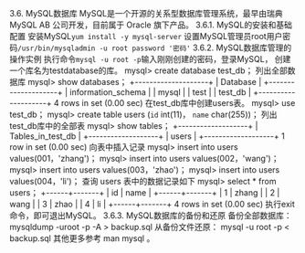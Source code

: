 3.6. MySQL数据库
MySQL是一个开源的关系型数据库管理系统，最早由瑞典MySQL AB 公司开发，目前属于 Oracle 旗下产品。
3.6.1. MySQL的安装和基础配置
安装MySQL`yum install -y mysql-server`
设置MySQL管理员root用户密码`/usr/bin/mysqladmin -u root password '密码'`
3.6.2. MySQL数据库管理的操作实例
执行命令`mysql -u root -p`输入刚刚创建的密码，登录MySQL，
创建一个库名为testdatabase的库。
mysql> create database test_db；
列出全部数据库
mysql> show databases； 
+--------------------+
| Database           |
+--------------------+
| information_schema |
| mysql              |
| test               |
| test_db            |
+--------------------+
4 rows in set (0.00 sec)
在test_db库中创建users表。
mysql> use test_db；
mysql> create table users (`id` int(11)， `name` char(255))；
列出test_db库中的全部表
mysql> show tables；
+-------------------+
| Tables_in_test_db |
+-------------------+
| users             |
+-------------------+
1 row in set (0.00 sec)
向表中插入记录
mysql> insert into users values(001，'zhang')；
mysql> insert into users values(002，'wang')；
mysql> insert into users values(003，'zhao')；
mysql> insert into users values(004，'li')；
查询 users 表中的数据记录如下
mysql> select * from users；
+------+-------+
| id   | name  |
+------+-------+
|    1 | zhang |
|    2 | wang  |
|    3 | zhao  |
|    4 | li    |
+------+-------+
4 rows in set (0.00 sec)
执行exit命令，即可退出MySQL。
3.6.3. MySQL数据库的备份和还原
备份全部数据库：
mysqldump -uroot -p -A > backup.sql
从备份文件还原：
mysql -u root -p < backup.sql 
其他更多参考 man mysql 。
